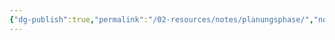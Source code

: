 ```yaml
---
{"dg-publish":true,"permalink":"/02-resources/notes/planungsphase/","noteIcon":"","updated":"2025-08-26T16:35:06.000+02:00"}
---
```


